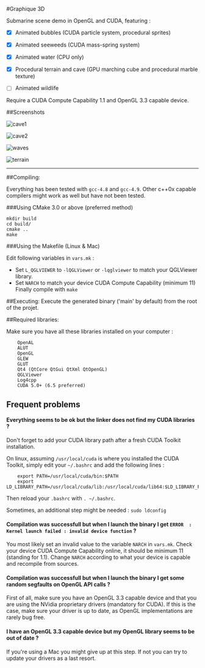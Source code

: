 
#Graphique 3D

Submarine scene demo in OpenGL and CUDA, featuring :
- [x] Animated bubbles (CUDA particle system, procedural sprites)
- [x] Animated seeweeds (CUDA mass-spring system)
- [x] Animated water (CPU only)
- [x] Procedural terrain and cave (GPU marching cube and procedural marble texture)
- [ ] Animated wildlife


Require a CUDA Compute Capability 1.1 and OpenGL 3.3 capable device.


##Screenshots

![cave1](http://i.imgur.com/LFbaruf.png)

![cave2](http://i.imgur.com/D1JpAkL.png)

![waves](http://i.imgur.com/j7ZUSQZ.png)

![terrain](http://i.imgur.com/solYgUH.png)


-----

##Compiling:

Everything has been tested with `gcc-4.8` and `gcc-4.9`. 
Other c++0x capable compilers might work as well but have not been tested.

###Using CMake 3.0 or above (preferred method)

```
mkdir build
cd build/
cmake ..
make
```

###Using the Makefile (Linux & Mac)

Edit following variables in `vars.mk` :

- Set `L_QGLVIEWER` to `-lQGLViewer` or `-lqglviewer` to match your QGLViewer library.
- Set `NARCH` to match your device CUDA Compute Capability (minimum 11)
Finally compile with `make`

##Executing:
    Execute the generated binary ('main' by default) from the root of the projet.



##Required libraries:  

Make sure you have all these libraries installed on your computer :

```
    OpenAL
    ALUT
    OpenGL
    GLEW
    GLUT
    Qt4 (QtCore QtGui QtXml QtOpenGL)
    QGLViewer
    Log4cpp
    CUDA 5.0+ (6.5 preferred)
```

## Frequent problems

#### Everything seems to be ok but the linker does not find my CUDA libraries ? 

Don't forget to add your CUDA library path after a fresh CUDA Toolkit installation.

On linux, assuming `/usr/local/cuda` is where you installed the CUDA Toolkit, simply edit your `~/.bashrc` and add the following lines :
```
    export PATH=/usr/local/cuda/bin:$PATH
    export LD_LIBRARY_PATH=/usr/local/cuda/lib:/usr/local/cuda/lib64:$LD_LIBRARY_PATH
```

Then reload your `.bashrc` with `. ~/.bashrc`.

Sometimes, an additional step might be needed : `sudo ldconfig`

#### Compilation was successfull but when I launch the binary I get `ERROR  : Kernel launch failed : invalid device function` ?

You most likely set an invalid value to the variable `NARCH` in `vars.mk`.
Check your device CUDA Compute Capability online, it should be minimum 11 (standing for 1.1).
Change `NARCH` according to what your device is capable and recompile from sources.

#### Compilation was successfull but when I launch the binary I get some random segfaults on OpenGL API calls ?
 
 First of all, make sure you have an OpenGL 3.3 capable device and that you are using the NVidia proprietary drivers (mandatory for CUDA). 
 If this is the case, make sure your driver is up to date, as OpenGL implementations are rarely bug free.
 
 
#### I have an OpenGL 3.3 capable device but my OpenGL library seems to be out of date ?

If you're using a Mac you might give up at this step.
If not you can try to update your drivers as a last resort.


